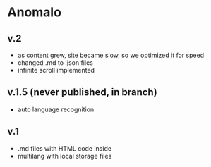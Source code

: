 # Anomalo

## v.2

- as content grew, site became slow, so we optimized it for speed
- changed .md to .json files
- infinite scroll implemented

## v.1.5 (never published, in branch)

- auto language recognition

## v.1

- .md files with HTML code inside
- multilang with local storage files
